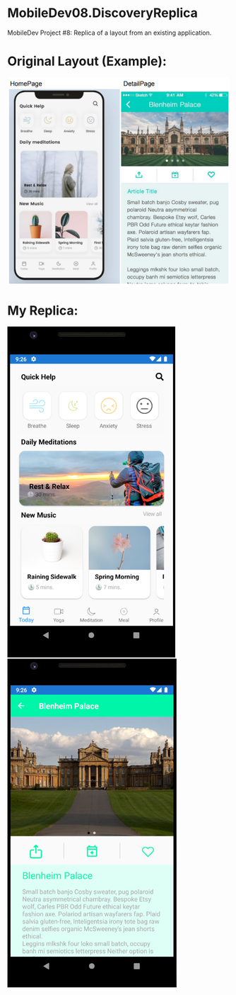 # MobileDev08.DiscoveryReplica
MobileDev Project #8: Replica of a layout from an existing application.

# Original Layout (Example):
![Alt text](Evidences/Original.png?raw=true "Original")

# My Replica:
![Alt text](Evidences/HomePage.png?raw=true "Home Page")
![Alt text](Evidences/DetailsPage.png?raw=true "Details Page")